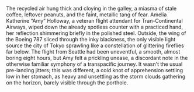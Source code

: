 The recycled air hung thick and cloying in the galley, a miasma of stale coffee, leftover peanuts, and the faint, metallic tang of fear.  Amelia Katherine “Amy” Holloway, a veteran flight attendant for Tran-Continental Airways,  wiped down the already spotless counter with a practiced hand, her reflection shimmering briefly in the polished steel. Outside, the wing of the Boeing 787 sliced through the inky blackness, the only visible light source the city of Tokyo sprawling like a constellation of glittering fireflies far below.  The flight from Seattle had been uneventful, a smooth, almost boring eight hours, but Amy felt a prickling unease, a discordant note in the otherwise familiar symphony of a transpacific journey. It wasn't the usual pre-landing jitters; this was different, a cold knot of apprehension settling low in her stomach, as heavy and unsettling as the storm clouds gathering on the horizon, barely visible through the porthole.
